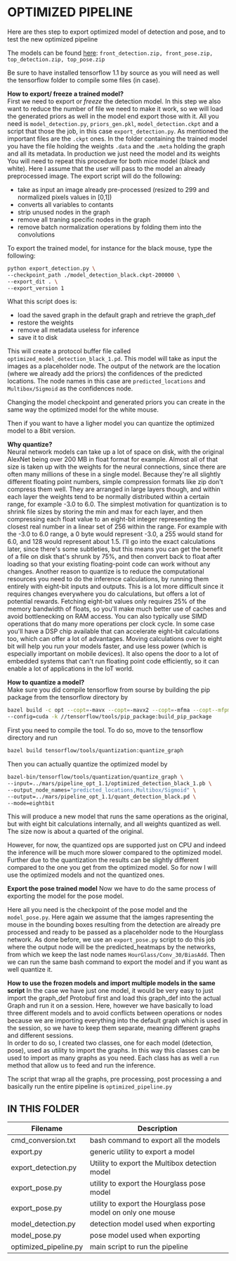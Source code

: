 # OPTIMIZED PIPELINE

Here are thes step to export optimized model of detection and pose, and to test the new optimized pipeline

The models can be found [here](http://www.vision.caltech.edu/~segalinc/git_data/develop/): `front_detection.zip, front_pose.zip, top_detection.zip, top_pose.zip`

Be sure to have installed tensorflow 1.1 by source as you will need as well the tensorflow folder to compile some files (in case).

**How to export/ freeze a trained model?**  
First we need to export or *freeze* the detection model. In this step we also want to reduce the number of file we need to make it work, so we will load the generated priors as well in the model end export those with it. 
All you need is `model_detection.py`, `priors_gen.pkl`, `model_detection.ckpt` and a script that those the job, in this case `export_detection.py`.
As mentioned the important files are the `.ckpt` ones. In the folder containing the trained model you have the file holding the 
weights `.data` and the `.meta` holding the graph and all its metadata. In production we just need the model and its weights
You will need to repeat this procedure for both mice model (black and white). Here I assume that the user will pass to the model an already 
preprocessed image. The export script will do the following:  
  * take as input an image already pre-processed (resized to 299 and normalized pixels values in [0,1])
  * converts all variables to contants
  * strip unused nodes in the graph
  * remove all traning specific nodes in the graph
  * remove batch normalization operations by folding them into the convolutions

To export the trained model, for instance for the black mouse, type the following:
```sh
python export_detection.py \
--checkpoint_path ./model_detection_black.ckpt-200000 \
--export_dit . \
--export_version 1
```
What this script does is:
* load the saved graph in the default graph and retrieve the graph_def
* restore the weights 
* remove all metadata useless for inference 
* save it to disk

This will create a protocol buffer file called `optimized_model_detection_black_1.pd`. This model will take as input
the images as a placeholder node. The output of the network are the location (where we already add the priors) the 
confidences of the predicted locations. The node names in this case are `predicted_locations` and `Multibox/Sigmoid`
as the confidences node.

Changing the model checkpoint and generated priors you can create in the same way the optimized model for the white mouse.

Then if you want to have a ligher model you can quantize the optimized model to a 8bit version.

**Why quantize?**  
Neural network models can take up a lot of space on disk, with the original AlexNet being over 200 MB in float format for
example. Almost all of that size is taken up with the weights for the neural connections, since there are often many 
millions of these in a single model. Because they're all slightly different floating point numbers, simple compression 
formats like zip don't compress them well. They are arranged in large layers though, and within each layer the weights 
tend to be normally distributed within a certain range, for example -3.0 to 6.0. The simplest motivation for quantization 
is to shrink file sizes by storing the min and max for each layer, and then compressing each float value to an eight-bit 
integer representing the closest real number in a linear set of 256 within the range. For example with the -3.0 to 6.0 range,
a 0 byte would represent -3.0, a 255 would stand for 6.0, and 128 would represent about 1.5. I'll go into the exact 
calculations later, since there's some subtleties, but this means you can get the benefit of a file on disk that's shrunk
by 75%, and then convert back to float after loading so that your existing floating-point code can work without any changes.
Another reason to quantize is to reduce the computational resources you need to do the inference calculations, by running
them entirely with eight-bit inputs and outputs. This is a lot more difficult since it requires changes everywhere you 
do calculations, but offers a lot of potential rewards. Fetching eight-bit values only requires 25% of the memory 
bandwidth of floats, so you'll make much better use of caches and avoid bottlenecking on RAM access. You can also 
typically use SIMD operations that do many more operations per clock cycle. In some case you'll have a DSP chip available 
that can accelerate eight-bit calculations too, which can offer a lot of advantages.
Moving calculations over to eight bit will help you run your models faster, and use less power (which is especially 
important on mobile devices). It also opens the door to a lot of embedded systems that can't run floating point code 
efficiently, so it can enable a lot of applications in the IoT world.

**How to quantize a model?**  
Make sure you did compile tensorflow from sourse by building the pip package from the tensorflow directory by 
```sh 
bazel build -c opt --copt=-mavx --copt=-mavx2 --copt=-mfma --copt--mfpmath=both --copt=-msse4.1 --copt=-msse4.2 \
--config=cuda -k //tensorflow/tools/pip_package:build_pip_package
```

First you need to compile the tool. To do so, move to the tensorflow directory and run 
```sh 
bazel build tensorflow/tools/quantization:quantize_graph
```
Then you can actually quantize the optimized model by 
```sh 
bazel-bin/tensorflow/tools/quantization/quantize_graph \
--input=../mars/pipeline_opt_1.1/optimized_detection_black_1.pb \
--output_node_names="predicted_locations,Multibox/Sigmoid" \
--output=../mars/pipeline_opt_1.1/quant_detection_black.pd \
--mode=eightbit
```
This will produce a new model that runs the same operations as the original, but with eight bit calculations internally, 
and all weights quantized as well. The size now is about a quarted of the original.

However, for now, the quantized ops are supported just on CPU and indeed the inference will be much more slower compared to the 
optimized model. Further due to the quantization the results can be slightly different compared to the one you get from the 
optimized model. So for now I will use the optimized models and not the quantized ones.

**Export the pose trained model**
Now we have to do the same process of exporting the model for the pose model.

Here all you need is the checkpoint of the pose model and the `model_pose.py`. Here again we assume that the iamges rapresenting
the mouse in the bounding boxes resulting from the detection are already pre processed and ready to be passed as a placeholder node
to the Hourglass network.
As done before, we use an `export_pose.py` script to do this job where the output node will be the predicted_heatmaps by the
networks, from which we keep the last node names `HourGlass/Conv_30/BiasAdd`.
Then we can run the same bash command to export the model and if you want as well quantize it.

**How to use the frozen models and import multiple models in the same script**
In the case we have just one model, it would be very easy to just import the graph_def Protobuf first and load this graph_def into the actual Graph and run it on a session. Here, however we have basically to load three different models and to avoid conflicts between operations or nodes because we are importing everything into the default graph which is used in the session, so we have to keep them separate, meaning different graphs and different sessions.  
In order to do so, I created two classes, one for each model (detection, pose), used as utility to import the graphs. In this way this classes can be used to import as many graphs as you need. Each class has as well a `run` method that allow us to feed and run the inference.

The script that wrap all the graphs, pre processing, post processing a and basically run the entire pipeline is `optimized_pipeline.py`

## IN THIS FOLDER

|Filename | Description|
|---------|------------|
|cmd_conversion.txt| bash command to export all the models|
|export.py| generic utility to export a model|
|export_detection.py | Utility to export the Multibox detection model|
|export_pose.py | utility to export the Hourglass pose model
|export_pose.py | utility to export the Hourglass pose model on only one mouse|
|model_detection.py| detection model used when exporting|
|model_pose.py| pose model used when exporting|
|optimized_pipeline.py| main script to run the pipeline|






